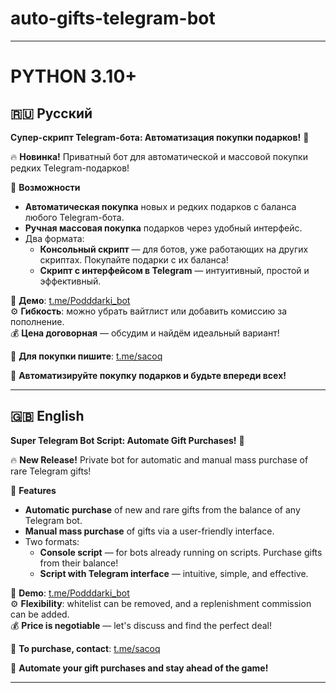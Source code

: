 # auto-gifts-telegram-bot

---
# PYTHON 3.10+
## 🇷🇺 Русский

**Супер-скрипт Telegram-бота: Автоматизация покупки подарков!** 🎉

🔥 **Новинка!** Приватный бот для автоматической и массовой покупки редких Telegram-подарков!  

💎 **Возможности**  
- **Автоматическая покупка** новых и редких подарков с баланса любого Telegram-бота.  
- **Ручная массовая покупка** подарков через удобный интерфейс.  
- Два формата:  
  - **Консольный скрипт** — для ботов, уже работающих на других скриптах. Покупайте подарки с их баланса!  
  - **Скрипт с интерфейсом в Telegram** — интуитивный, простой и эффективный.  

📸 **Демо**: [t.me/Podddarki_bot](https://t.me/Podddarki_bot)  
⚙️ **Гибкость**: можно убрать вайтлист или добавить комиссию за пополнение.  
💰 **Цена договорная** — обсудим и найдём идеальный вариант!  

📩 **Для покупки пишите**: [t.me/sacoq](https://t.me/sacoq)  

🚀 **Автоматизируйте покупку подарков и будьте впереди всех!**

---

## 🇬🇧 English

**Super Telegram Bot Script: Automate Gift Purchases!** 🎉

🔥 **New Release!** Private bot for automatic and manual mass purchase of rare Telegram gifts!  

💎 **Features**  
- **Automatic purchase** of new and rare gifts from the balance of any Telegram bot.  
- **Manual mass purchase** of gifts via a user-friendly interface.  
- Two formats:  
  - **Console script** — for bots already running on scripts. Purchase gifts from their balance!  
  - **Script with Telegram interface** — intuitive, simple, and effective.  

📸 **Demo**: [t.me/Podddarki_bot](https://t.me/Podddarki_bot)  
⚙️ **Flexibility**: whitelist can be removed, and a replenishment commission can be added.  
💰 **Price is negotiable** — let's discuss and find the perfect deal!  

📩 **To purchase, contact**: [t.me/sacoq](https://t.me/sacoq)  

🚀 **Automate your gift purchases and stay ahead of the game!**

---
